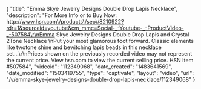 {
    "title": "Emma Skye Jewelry Designs Double Drop Lapis Necklace",
    "description": "For More Info or to Buy Now: http:\/\/www.hsn.com\/products\/seo\/8210922?rdr=1&sourceid=youtube&cm_mmc=Social-_-Youtube-_-ProductVideo-_-507584\r\nEmma Skye Jewelry Designs Double Drop Lapis and Crystal 2Tone Necklace \nPut your most glamorous foot forward. Classic elements like twotone shine and bewitching lapis beads in this necklace set...\r\nPrices shown on the previously recorded video may not represent the current price.  View hsn.com to view the current selling price. HSN Item #507584",
    "videoid": "112349068",
    "date_created": "1483641569",
    "date_modified": "1503419755",
    "type": "captivate",
    "layout": "video",
    "url": "\/v\/emma-skye-jewelry-designs-double-drop-lapis-necklace\/112349068"
}